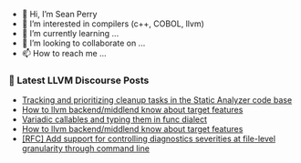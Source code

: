 - 👋 Hi, I’m Sean Perry
- 👀 I’m interested in compilers (c++, COBOL, llvm)
- 🌱 I’m currently learning ...
- 💞️ I’m looking to collaborate on ...
- 📫 How to reach me ...

<!---
s66perry/s66perry is a ✨ special ✨ repository because its `README.md` (this file) appears on your GitHub profile.
You can click the Preview link to take a look at your changes.
--->
### 📕 Latest LLVM Discourse Posts

<!-- DISCOURSE-LLVM:START -->
- [Tracking and prioritizing cleanup tasks in the Static Analyzer code base](https://discourse.llvm.org/t/tracking-and-prioritizing-cleanup-tasks-in-the-static-analyzer-code-base/82568#post_1)
- [How to llvm backend/middlend know about target features](https://discourse.llvm.org/t/how-to-llvm-backend-middlend-know-about-target-features/82564#post_6)
- [Variadic callables and typing them in func dialect](https://discourse.llvm.org/t/variadic-callables-and-typing-them-in-func-dialect/82567#post_1)
- [How to llvm backend/middlend know about target features](https://discourse.llvm.org/t/how-to-llvm-backend-middlend-know-about-target-features/82564#post_5)
- [[RFC] Add support for controlling diagnostics severities at file-level granularity through command line](https://discourse.llvm.org/t/rfc-add-support-for-controlling-diagnostics-severities-at-file-level-granularity-through-command-line/81292#post_13)
<!-- DISCOURSE-LLVM:END -->
